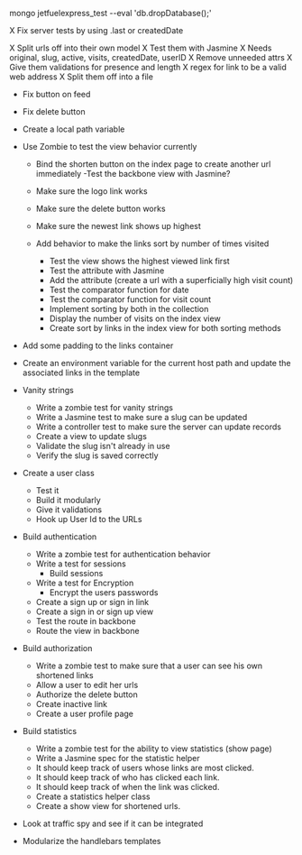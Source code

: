 mongo jetfuelexpress_test --eval 'db.dropDatabase();'

X Fix server tests by using .last or createdDate

X Split urls off into their own model
  X Test them with Jasmine
  X Needs original, slug, active, visits, createdDate, userID
  X Remove unneeded attrs 
  X Give them validations for presence and length
  X regex for link to be a valid web address
  X Split them off into a file

- Fix button on feed
- Fix delete button


- Create a local path variable

- Use Zombie to test the view behavior currently
  - Bind the shorten button on the index page to create another url immediately
    -Test the backbone view with Jasmine?

  - Make sure the logo link works
  - Make sure the delete button works
  - Make sure the newest link shows up highest

  - Add behavior to make the links sort by number of times visited
    - Test the view shows the highest viewed link first
    - Test the attribute with Jasmine
    - Add the attribute (create a url with a superficially high visit count)
    - Test the comparator function for date
    - Test the comparator function for visit count
    - Implement sorting by both in the collection
    - Display the number of visits on the index view
    - Create sort by links in the index view for both sorting methods


- Add some padding to the links container
- Create an environment variable for the current host path and update the 
  associated links in the template

- Vanity strings
  - Write a zombie test for vanity strings
  - Write a Jasmine test to make sure a slug can be updated
  - Write a controller test to make sure the server can update records
  - Create a view to update slugs
  - Validate the slug isn't already in use
  - Verify the slug is saved correctly

- Create a user class
  - Test it
  - Build it modularly
  - Give it validations
  - Hook up User Id to the URLs

- Build authentication
  - Write a zombie test for authentication behavior
  - Write a test for sessions
    - Build sessions
  - Write a test for Encryption
    - Encrypt the users passwords
  - Create a sign up or sign in link
  - Create a sign in or sign up view
  - Test the route in backbone
  - Route the view in backbone

- Build authorization
  - Write a zombie test to make sure that a user can see his own shortened links
  - Allow a user to edit her urls
  - Authorize the delete button
  - Create inactive link
  - Create a user profile page

- Build statistics
  - Write a zombie test for the ability to view statistics (show page)
  - Write a Jasmine spec for the statistic helper
  - It should keep track of users whose links are most clicked.
  - It should keep track of who has clicked each link.
  - It should keep track of when the link was clicked.
  - Create a statistics helper class
  - Create a show view for shortened urls.


- Look at traffic spy and see if it can be integrated
- Modularize the handlebars templates
